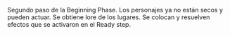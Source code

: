Segundo paso de la Beginning Phase. Los personajes ya no están secos y pueden actuar. Se obtiene lore de los lugares. Se colocan y resuelven efectos que se activaron en el Ready step.